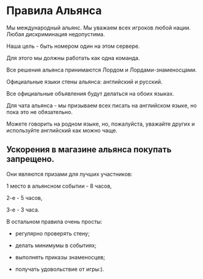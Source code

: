 # Правила Альянса

Мы международный альянс. Мы уважаем всех игроков любой нации.
Любая дискриминация недопустима.

Наша цель - быть номером один на этом сервере.

Для этого мы должны работать как одна команда.

Все решения альянса принимаются Лордом и Лордами-знаменосцами.

Официальные языки стены альянса: английский и русский.

Все официальные объявления будут делаться на обоих языках.

Для чата альянса - мы призываем всех писать на английском языке, но пока это не обязательно.

Можете говорить на родном языке, но, пожалуйста, уважайте других и используйте английский как можно чаще.

## Ускорения в магазине альянса покупать запрещено.

Они являются призами для лучших участников:

1 место в альянсном событии - 8 часов,

2-е - 5 часов,

3-е - 3 часа.


В остальном правила очень просты:

- регулярно проверять стену;
 
- делать минимумы в событиях;
 
- выполнять приказы знаменосцев;

- получать удовольствие от игры:).
